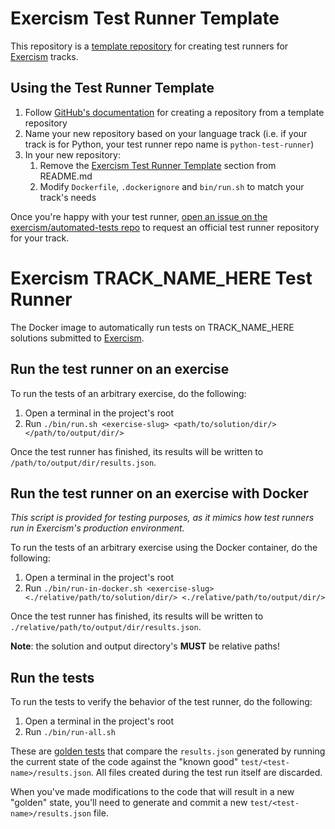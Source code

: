 # Exercism Test Runner Template

This repository is a [template repository](https://help.github.com/en/github/creating-cloning-and-archiving-repositories/creating-a-template-repository) for creating test runners for [Exercism] tracks.

## Using the Test Runner Template

1. Follow [GitHub's documentation](https://help.github.com/en/github/creating-cloning-and-archiving-repositories/creating-a-repository-from-a-template) for creating a repository from a template repository
2. Name your new repository based on your language track (i.e. if your track is for Python, your test runner repo name is `python-test-runner`)
3. In your new repository:
   1. Remove the [Exercism Test Runner Template](#exercism-test-runner-template) section from README.md
   2. Modify `Dockerfile`, `.dockerignore` and `bin/run.sh` to match your track's needs

Once you're happy with your test runner, [open an issue on the exercism/automated-tests repo](https://github.com/exercism/automated-tests/issues/new?assignees=&labels=&template=new-test-runner.md&title=%5BNew+Test+Runner%5D+) to request an official test runner repository for your track.

# Exercism TRACK_NAME_HERE Test Runner

The Docker image to automatically run tests on TRACK_NAME_HERE solutions submitted to [Exercism].

## Run the test runner on an exercise

To run the tests of an arbitrary exercise, do the following:

1. Open a terminal in the project's root
2. Run `./bin/run.sh <exercise-slug> <path/to/solution/dir/> </path/to/output/dir/>`

Once the test runner has finished, its results will be written to `/path/to/output/dir/results.json`.

## Run the test runner on an exercise with Docker

_This script is provided for testing purposes, as it mimics how test runners run in Exercism's production environment._

To run the tests of an arbitrary exercise using the Docker container, do the following:

1. Open a terminal in the project's root
2. Run `./bin/run-in-docker.sh <exercise-slug> <./relative/path/to/solution/dir/> <./relative/path/to/output/dir/>`

Once the test runner has finished, its results will be written to `./relative/path/to/output/dir/results.json`.

**Note**: the solution and output directory's **MUST** be relative paths!

## Run the tests

To run the tests to verify the behavior of the test runner, do the following:

1. Open a terminal in the project's root
2. Run `./bin/run-all.sh`

These are [golden tests][golden] that compare the `results.json` generated by running the current state of the code against the "known good" `test/<test-name>/results.json`. All files created during the test run itself are discarded.

When you've made modifications to the code that will result in a new "golden" state, you'll need to generate and commit a new `test/<test-name>/results.json` file.

[golden]: https://ro-che.info/articles/2017-12-04-golden-tests
[exercism]: https://exercism.io
